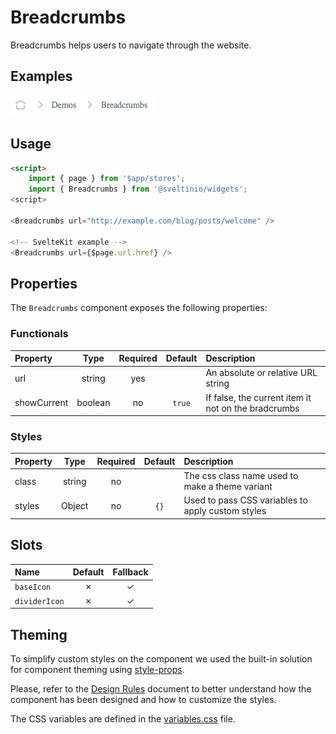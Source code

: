 # Breadcrumbs

Breadcrumbs helps users to navigate through the website.

## Examples

<img src="./assets/images/default.png" alt="Breadcrumbs - Default" />

## Usage

```html
<script>
    import { page } from '$app/stores';
    import { Breadcrumbs } from '@sveltinio/widgets';
<script>

<Breadcrumbs url="http://example.com/blog/posts/welcome" />

<!-- SvelteKit example -->
<Breadcrumbs url={$page.url.href} />
```

## Properties

The `Breadcrumbs` component exposes the following properties:

### Functionals

| Property    | Type    | Required | Default | Description                                         |
| :---------- | :-----: | :------: | :-----: | :-------------------------------------------------- |
| url         | string  |    yes   |         | An absolute or relative URL string                  |
| showCurrent | boolean |    no    | `true`  | If false, the current item it not on the bradcrumbs |

### Styles

| Property    | Type    | Required | Default | Description                                         |
| :---------- | :-----: | :------: | :-----: | :-------------------------------------------------- |
| class       | string  |    no    |         | The css class name used to make a theme variant     |
| styles      | Object  |    no    | `{}`    | Used to pass CSS variables to apply custom styles   |

## Slots

| Name          | Default | Fallback |
| :------------ | :-----: | :------: |
| `baseIcon`    | ✗       |    ✓     |
| `dividerIcon` | ✗       |    ✓     |

## Theming

To simplify custom styles on the component we used the built-in solution for component theming using [style-props].

Please, refer to the [Design Rules] document to better understand how the component has been designed and how to customize the styles.

The CSS variables are defined in the [variables.css](./variables.css) file.

<!-- Resources -->
[style-props]: https://svelte.dev/docs#template-syntax-component-directives---style-props
[Design Rules]: https://github.com/sveltinio/components-library/blob/main/docs/design-rules.md
